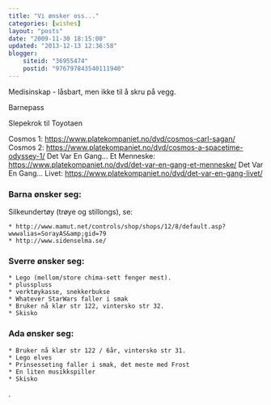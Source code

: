 ```yaml
---
title: "Vi ønsker oss..."
categories: [wishes]
layout: "posts"
date: "2009-11-30 18:15:00"
updated: "2013-12-13 12:36:58"
blogger:
    siteid: "36955474"
    postid: "976797843540111940"
---
```


Medisinskap - låsbart, men ikke til å skru på vegg.

Barnepass

Slepekrok til Toyotaen

Cosmos 1: https://www.platekompaniet.no/dvd/cosmos-carl-sagan/
Cosmos 2: https://www.platekompaniet.no/dvd/cosmos-a-spacetime-odyssey-1/
Det Var En Gang... Et Menneske: https://www.platekompaniet.no/dvd/det-var-en-gang-et-menneske/
Det Var En Gang... Livet: https://www.platekompaniet.no/dvd/det-var-en-gang-livet/

### Barna ønsker seg:

Silkeundertøy (trøye og stillongs), se:

	* http://www.mamut.net/controls/shop/shops/12/8/default.asp?wwwalias=SorayAS&amp;gid=79
	* http://www.sidenselma.se/

### Sverre ønsker seg:

	* Lego (mellom/store chima-sett fenger mest).
	* plusspluss
	* verktøykasse, snekkerbukse
	* Whatever StarWars faller i smak
	* Bruker nå klær str 122, vintersko str 32.
	* Skisko

### Ada ønsker seg:

	* Bruker nå klær str 122 / 6år, vintersko str 31.
	* Lego elves
	* Prinsesseting faller i smak, det meste med Frost
	* En liten musikkspiller
	* Skisko

.
